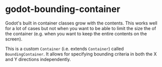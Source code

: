 # godot-bounding-container
Godot's built in container classes grow with the contents. This works well for a lot of cases but not when you want to be able to limit the size the of the container (e.g. when you want to keep the entire contents on the screen).

This is a custom `Container` (i.e. extends `Container`) called `BoundingContainer`. It allows for specifying bounding criteria in both the X and Y directions independently.
